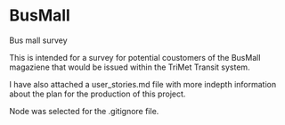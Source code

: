# BusMall
Bus mall survey 

This is intended for a survey for potential coustomers of the BusMall magaziene that would be issued within the TriMet Transit system.

I have also attached a user_stories.md file with more indepth information about the plan for the production of this project. 

Node was selected for the .gitignore file.